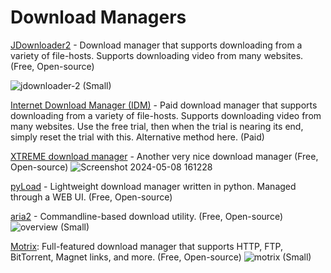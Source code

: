 # Download Managers

[JDownloader2](https://jdownloader.org/jdownloader2) - Download manager that supports downloading from a variety of file-hosts. Supports downloading video from many websites. (Free, Open-source)

![jdownloader-2 (Small)](https://github.com/Entree3k/Useful-Software/assets/28127566/8e2b171f-51b3-432a-a6a4-7be511dbbd5d)

[Internet Download Manager (IDM)](https://internetdownloadmanager.com/) - Paid download manager that supports downloading from a variety of file-hosts. Supports downloading video from many websites. Use the free trial, then when the trial is nearing its end, simply reset the trial with this. Alternative method here. (Paid)

[XTREME download manager](https://xtremedownloadmanager.com/) - Another very nice download manager (Free, Open-source)
![Screenshot 2024-05-08 161228](https://github.com/Entree3k/Useful-Software/assets/28127566/5c33e58a-5b2a-4006-9b4d-bd8cd7ab860b)

[pyLoad](https://pyload.net/) - Lightweight download manager written in python. Managed through a WEB UI. (Free, Open-source)

[aria2](https://aria2.github.io/) - Commandline-based download utility. (Free, Open-source)
![overview (Small)](https://github.com/Entree3k/Useful-Software/assets/28127566/5f52a068-03b2-43ed-a1f6-dcc9a27b98c2)

[Motrix](https://motrix.app/): Full-featured download manager that supports HTTP, FTP, BitTorrent, Magnet links, and more. (Free, Open-source)
![motrix (Small)](https://github.com/Entree3k/Useful-Software/assets/28127566/e3aefc28-2d81-4fa5-96fa-4f8b51b89b16)
